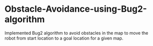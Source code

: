 # Obstacle-Avoidance-using-Bug2-algorithm
Implemented Bug2 algorithm to avoid obstacles in the map to move the robot from start location to a goal location for a given map.
